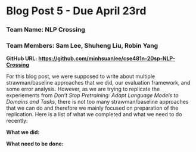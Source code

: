 # Blog Post 5 - Due April 23rd 

### Team Name: NLP Crossing

### Team Members: Sam Lee, Shuheng Liu, Robin Yang

__GitHub URL: https://github.com/minhsuanlee/cse481n-20sp-NLP-Crossing__

For this blog post, we were supposed to write about multiple strawman/baseline approaches that we did, our evaluation framework, and some error analysis. However, as we are trying to replicate the experiements from _Don’t Stop Pretraining: Adapt Language Models to Domains and Tasks_, there is not too many strawman/baseline approaches that we can do and therefore we mainly focused on preparation of the replication. Here is a list of what we completed and what we need to do recently:


__What we did:__


__What need to be done:__